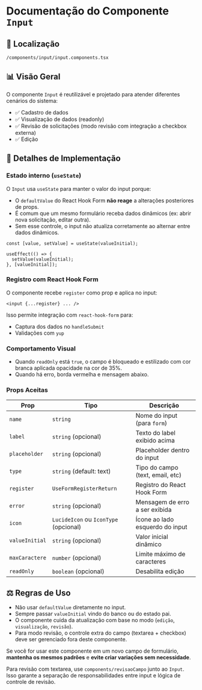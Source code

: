 # Documentação do Componente `Input`

## 📁 Localização

`/components/input/input.components.tsx`

## 📊 Visão Geral

O componente `Input` é reutilizável e projetado para atender diferentes cenários do sistema:

- ✅ Cadastro de dados 
- ✅ Visualização de dados (readonly)
- ✅ Revisão de solicitações (modo revisão com integração a checkbox externa)
- ✅ Edição

## 🔎 Detalhes de Implementação

### Estado interno (`useState`)
O `Input` usa `useState` para manter o valor do input porque:

- O `defaultValue` do React Hook Form **não reage** a alterações posteriores de props.
- É comum que um mesmo formulário receba dados dinâmicos (ex: abrir nova solicitação, editar outra).
- Sem esse controle, o input não atualiza corretamente ao alternar entre dados dinâmicos.

```tsx
const [value, setValue] = useState(valueInitial);

useEffect(() => {
  setValue(valueInitial);
}, [valueInitial]);
```

### Registro com React Hook Form
O componente recebe `register` como prop e aplica no input:

```tsx
<input {...register} ... />
```

Isso permite integração com `react-hook-form` para:
- Captura dos dados no `handleSubmit`
- Validações com `yup`

### Comportamento Visual
- Quando `readOnly` está `true`, o campo é bloqueado e estilizado com cor branca aplicada opacidade na cor de 35%.
- Quando há erro, borda vermelha e mensagem abaixo.

### Props Aceitas

| Prop            | Tipo                                   | Descrição                        |
|-----------------|----------------------------------------|----------------------------------|
| `name`          | `string`                               | Nome do input (para `form`)      |
| `label`         | `string` (opcional)                    | Texto do label exibido acima     |
| `placeholder`   | `string` (opcional)                    | Placeholder dentro do input      |
| `type`          | `string` (default: text)               | Tipo do campo (text, email, etc) |
| `register`      | `UseFormRegisterReturn`                | Registro do React Hook Form      |
| `error`         | `string` (opcional)                    | Mensagem de erro a ser exibida   |
| `icon`          | `LucideIcon` ou `IconType` (opcional)  | Ícone ao lado esquerdo do input  |
| `valueInitial`  | `string` (opcional)                    | Valor inicial dinâmico           |
| `maxCaractere`  | `number` (opcional)                    | Limite máximo de caracteres      |
| `readOnly`      | `boolean` (opcional)                   | Desabilita edição                |

 
## ⚖️ Regras de Uso

- Não usar `defaultValue` diretamente no input.
- Sempre passar `valueInitial` vindo do banco ou do estado pai.
- O componente cuida da atualização com base no modo (`edição`, `visualização`, `revisão`).
- Para modo revisão, o controle extra do campo (textarea + checkbox) deve ser gerenciado fora deste componente.


Se você for usar este componente em um novo campo de formulário, **mantenha os mesmos padrões** e **evite criar variações sem necessidade**.

Para revisão com textarea, use `components/revisaoCampo` junto ao `Input`. Isso garante a separação de responsabilidades entre input e lógica de controle de revisão.